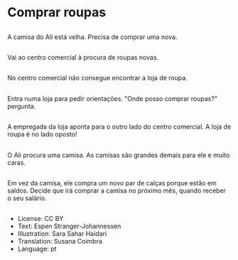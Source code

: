 # Comprar roupas

##
A camisa do Ali está velha. Precisa de comprar uma nova.

##
Vai ao centro comercial à procura de roupas novas.

##
No centro comercial não consegue encontrar a loja de roupa.

##
Entra numa loja para pedir orientações. "Onde posso comprar roupas?" pergunta.

##
A empregada da loja aponta para o outro lado do centro comercial. A loja de roupa é no lado oposto!

##
O Ali procura uma camisa. As camisas são grandes demais para ele e muito caras.

##
Em vez da camisa, ele compra um novo par de calças porque estão em saldos. Decide que irá comprar a camisa no próximo mês, quando receber o seu salário.

##
* License: CC BY
* Text: Espen Stranger-Johannessen
* Illustration: Sara Sahar Haidari
* Translation: Susana Coimbra
* Language: pt

